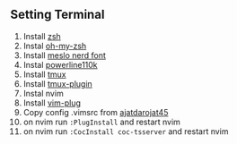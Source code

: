 ## Setting Terminal
1. Install [zsh](https://github.com/ohmyzsh/ohmyzsh/wiki/Installing-ZSH)
2. Instal [oh-my-zsh](https://ohmyz.sh/#install)
3. Install [meslo nerd font](https://github.com/romkatv/powerlevel10ki)
4. Instal [powerline110k](https://github.com/romkatv/powerlevel10k)
5. Install [tmux](https://github.com/tmux/tmux/wiki/Installing)
6. Install [tmux-plugin](https://github.com/tmux-plugins/tpm)
7. Instal nvim
8. Install [vim-plug](https://github.com/junegunn/vim-plug)
9. Copy config .vimsrc from [ajatdarojat45](https://github.com/ajatdarojat45/dotfiles)
10. on nvim run `:PlugInstall` and restart nvim 
11. on nvim run `:CocInstall coc-tsserver` and restart nvim 
